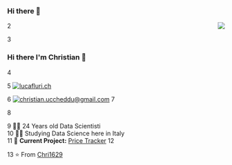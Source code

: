 ### Hi there 👋

<img align='right' src="https://github-readme-stats.vercel.app/api?username=Chri1629&show_icons=true">
2

3
### Hi there I'm Christian :lemon:
4

5
[![lucafluri.ch](https://img.shields.io/static/v1?label=lucafluri.ch&message=%20&color=yellow&logo=&style=flat-square&logoColor=white)](https://www.lucafluri.ch/)

6
[![christian.uccheddu@gmail.com](https://img.shields.io/static/v1?label=christian.uccheddu@gmail.com&message=%20&color=red&logo=gmail&style=flat-square&logoColor=white)](mailto:christian.uccheddu@gmail.com)
7

8

9
👨‍💻 24 Years old Data Scientisti  
10
👨‍🎓 Studying Data Science here in Italy  
11
🚧 **Current Project:** [Price Tracker](https://github.com/Chri1629/price_tracker)
12

13
⭐️ From [Chri1629](https://github.com/Chri1629)